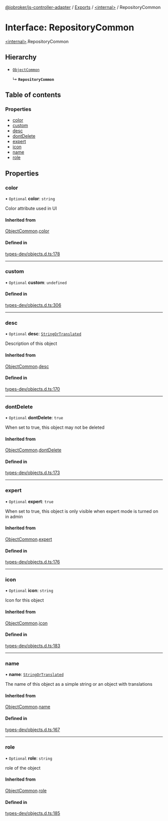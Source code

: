 [@iobroker/js-controller-adapter](../README.md) / [Exports](../modules.md) / [\<internal\>](../modules/internal_.md) / RepositoryCommon

# Interface: RepositoryCommon

[\<internal\>](../modules/internal_.md).RepositoryCommon

## Hierarchy

- [`ObjectCommon`](internal_.ObjectCommon.md)

  ↳ **`RepositoryCommon`**

## Table of contents

### Properties

- [color](internal_.RepositoryCommon.md#color)
- [custom](internal_.RepositoryCommon.md#custom)
- [desc](internal_.RepositoryCommon.md#desc)
- [dontDelete](internal_.RepositoryCommon.md#dontdelete)
- [expert](internal_.RepositoryCommon.md#expert)
- [icon](internal_.RepositoryCommon.md#icon)
- [name](internal_.RepositoryCommon.md#name)
- [role](internal_.RepositoryCommon.md#role)

## Properties

### color

• `Optional` **color**: `string`

Color attribute used in UI

#### Inherited from

[ObjectCommon](internal_.ObjectCommon.md).[color](internal_.ObjectCommon.md#color)

#### Defined in

[types-dev/objects.d.ts:178](https://github.com/ioBroker/ioBroker.js-controller/blob/165fc4c8/packages/types-dev/objects.d.ts#L178)

___

### custom

• `Optional` **custom**: `undefined`

#### Defined in

[types-dev/objects.d.ts:306](https://github.com/ioBroker/ioBroker.js-controller/blob/165fc4c8/packages/types-dev/objects.d.ts#L306)

___

### desc

• `Optional` **desc**: [`StringOrTranslated`](../modules/internal_.md#stringortranslated)

Description of this object

#### Inherited from

[ObjectCommon](internal_.ObjectCommon.md).[desc](internal_.ObjectCommon.md#desc)

#### Defined in

[types-dev/objects.d.ts:170](https://github.com/ioBroker/ioBroker.js-controller/blob/165fc4c8/packages/types-dev/objects.d.ts#L170)

___

### dontDelete

• `Optional` **dontDelete**: ``true``

When set to true, this object may not be deleted

#### Inherited from

[ObjectCommon](internal_.ObjectCommon.md).[dontDelete](internal_.ObjectCommon.md#dontdelete)

#### Defined in

[types-dev/objects.d.ts:173](https://github.com/ioBroker/ioBroker.js-controller/blob/165fc4c8/packages/types-dev/objects.d.ts#L173)

___

### expert

• `Optional` **expert**: ``true``

When set to true, this object is only visible when expert mode is turned on in admin

#### Inherited from

[ObjectCommon](internal_.ObjectCommon.md).[expert](internal_.ObjectCommon.md#expert)

#### Defined in

[types-dev/objects.d.ts:176](https://github.com/ioBroker/ioBroker.js-controller/blob/165fc4c8/packages/types-dev/objects.d.ts#L176)

___

### icon

• `Optional` **icon**: `string`

Icon for this object

#### Inherited from

[ObjectCommon](internal_.ObjectCommon.md).[icon](internal_.ObjectCommon.md#icon)

#### Defined in

[types-dev/objects.d.ts:183](https://github.com/ioBroker/ioBroker.js-controller/blob/165fc4c8/packages/types-dev/objects.d.ts#L183)

___

### name

• **name**: [`StringOrTranslated`](../modules/internal_.md#stringortranslated)

The name of this object as a simple string or an object with translations

#### Inherited from

[ObjectCommon](internal_.ObjectCommon.md).[name](internal_.ObjectCommon.md#name)

#### Defined in

[types-dev/objects.d.ts:167](https://github.com/ioBroker/ioBroker.js-controller/blob/165fc4c8/packages/types-dev/objects.d.ts#L167)

___

### role

• `Optional` **role**: `string`

role of the object

#### Inherited from

[ObjectCommon](internal_.ObjectCommon.md).[role](internal_.ObjectCommon.md#role)

#### Defined in

[types-dev/objects.d.ts:185](https://github.com/ioBroker/ioBroker.js-controller/blob/165fc4c8/packages/types-dev/objects.d.ts#L185)
